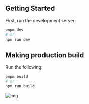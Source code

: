 ## Getting Started

First, run the development server:

```bash
pnpm dev
# or
npm run dev
```

## Making production build

Run the following:

```bash
pnpm build
# or
npm run build
```
![img](https://previews.dropbox.com/p/thumb/AB9iBGcsl_vv0_sb6ryAiH-bDkdVNKVwFSkjOq7xjSDxRklR_UEcxMTrE5avBU8h01jc7cFSbdxSZyfzOjTraNIGyXH7zLZt6vIBrlTGxfOzgcm-mxun65mnbqPHGaVwsG5dHP_rF_M14EQSEwLGEnlYHTcEbhYGo9pL0NtDhFpNvdz0Hb64Yi8bQW5krXBeYO3K2DURpii9KA7WkZtcRJPC9d_dVenqn4mZULcsoS6QPP3PUpIzEOQf7OnJIkMxaPwOImLXF22AbVaYN1xAII_VlkUx3-xgLlDO9tNTkKZ_rJvOWfoMO8HGFT4_tumkyMdZuYkbJ4T3AjUiiYDQL62M/p.png)

